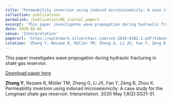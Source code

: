 ```yaml
---
title: "Permeability inversion using induced microseismicity: A case study for the Longmaxi shale gas reservoir"
collection: publications
permalink: /publication/BE_journal_paper1
excerpt: 'This paper investigates wave propogation during hydraulic fracturing in shale gas reservior.'
date: 2020-02-01
venue: 'Interpretation'
paperurl: 'https://watermark.silverchair.com/int-2019-0182.1.pdf?token=AQECAHi208BE49Ooan9kkhW_Ercy7Dm3ZL_9Cf3qfKAc485ysgAAA0gwggNEBgkqhkiG9w0BBwagggM1MIIDMQIBADCCAyoGCSqGSIb3DQEHATAeBglghkgBZQMEAS4wEQQM5OP-RMAFEvSTs5afAgEQgIIC-xWSbcwJkBSgQIjfr27daL92rdNrYuyFZkQ19I_19dOv_vbSF64FytLsJlN9Eb-f4B5WhXghOd1fpCvFzuqJXAQu7AYWFLXJaBVzFhB6bj2wiGvLRJxSez5AmdNqNv2hnT5YRDtlDe3l52FepHdmF68I1VzGhYrZUPzmCTCoe52xWvFOFuAHvV-9ELfX4Zlx-j9SvfudBS2wfKGF5EHCvN8vB7LQCadiYK7TjKNffWEipjThFqagAPc1vh_tiwF1_9FEh9YmFHuq8OMi-uj9fg3cBPc93VPsEGXaam14rJltnvg3dkGwKG8ROrYzemIxq4t7jKQIULVsr9d8UxuwI-T1-xeK8285Imafmt719k07ovgRxakfaAvNfWUYHPsuDeNV0peNeAAN3j_6ge-NMOIv3lazY30SCdhNT6jlRKB-AmNmlGojLVY3GwrKLX023d5Trpaq8bfaoDtzXs4MX6D-cQbNenFrucxzRn5YZxL_Adua-i-0rtXuTFRRAAfGJwyXzc0TubQpDwcbwiiSGL3BERx6r2d0qCU1rMJRo9_7rFWw37Kkk5BcL_UBCqTkFAloGdISzJQ4Ka3poHTl7xwH6wL6ThmdqjsndLVESC9Riuyxfl8mqvFJ0E7KCNKQvQqWV7PDNNGrtRS34TRPZxNlk-QLrVfC-uEonghQ_ha794F-j9FBYhJLXbVpe0OeVY9-Ef0qDqfLxwqdBUJap-jRjxpUSqMCAQU1s396es9YW8BFGESWsOnfW_RIvHUG_PI8LosNfbg1Exuw0OKgE1851XXHjVdNYU8E9h8YZkP8g2HOh5_Nt4huvGprjuGDg0rhao6ZJwMtchv3Do2exnaCfiKEIq-1ziiTYM-Xg3Fg66gpYxHu2SKOFCbMMEAyrpIUrJFyDXqPyoiCsgvtXckqcX2DDEgYt7eQn_nV6q53KLmFhpRPOvppjMHY-HPrC2MQvXk25xwVvDLmbTzMSf7y4jsRR_oPsPnslN7bk2OC6wrsM4DKCvmsOkM'
citation: 'Zhang Y, Rezaee R, Müller TM, Zheng G, Li JX, Fan Y, Zeng B, Zhou X. Permeability inversion using induced microseismicity: A case study for the Longmaxi shale gas reservoir. Interpretation. 2020 May 1;8(2):SG21-31.'
---
```

This paper investigates wave propogation during hydraulic fracturing in shale gas reservior.

[Download paper here](https://watermark.silverchair.com/int-2019-0182.1.pdf?token=AQECAHi208BE49Ooan9kkhW_Ercy7Dm3ZL_9Cf3qfKAc485ysgAAA0gwggNEBgkqhkiG9w0BBwagggM1MIIDMQIBADCCAyoGCSqGSIb3DQEHATAeBglghkgBZQMEAS4wEQQM5OP-RMAFEvSTs5afAgEQgIIC-xWSbcwJkBSgQIjfr27daL92rdNrYuyFZkQ19I_19dOv_vbSF64FytLsJlN9Eb-f4B5WhXghOd1fpCvFzuqJXAQu7AYWFLXJaBVzFhB6bj2wiGvLRJxSez5AmdNqNv2hnT5YRDtlDe3l52FepHdmF68I1VzGhYrZUPzmCTCoe52xWvFOFuAHvV-9ELfX4Zlx-j9SvfudBS2wfKGF5EHCvN8vB7LQCadiYK7TjKNffWEipjThFqagAPc1vh_tiwF1_9FEh9YmFHuq8OMi-uj9fg3cBPc93VPsEGXaam14rJltnvg3dkGwKG8ROrYzemIxq4t7jKQIULVsr9d8UxuwI-T1-xeK8285Imafmt719k07ovgRxakfaAvNfWUYHPsuDeNV0peNeAAN3j_6ge-NMOIv3lazY30SCdhNT6jlRKB-AmNmlGojLVY3GwrKLX023d5Trpaq8bfaoDtzXs4MX6D-cQbNenFrucxzRn5YZxL_Adua-i-0rtXuTFRRAAfGJwyXzc0TubQpDwcbwiiSGL3BERx6r2d0qCU1rMJRo9_7rFWw37Kkk5BcL_UBCqTkFAloGdISzJQ4Ka3poHTl7xwH6wL6ThmdqjsndLVESC9Riuyxfl8mqvFJ0E7KCNKQvQqWV7PDNNGrtRS34TRPZxNlk-QLrVfC-uEonghQ_ha794F-j9FBYhJLXbVpe0OeVY9-Ef0qDqfLxwqdBUJap-jRjxpUSqMCAQU1s396es9YW8BFGESWsOnfW_RIvHUG_PI8LosNfbg1Exuw0OKgE1851XXHjVdNYU8E9h8YZkP8g2HOh5_Nt4huvGprjuGDg0rhao6ZJwMtchv3Do2exnaCfiKEIq-1ziiTYM-Xg3Fg66gpYxHu2SKOFCbMMEAyrpIUrJFyDXqPyoiCsgvtXckqcX2DDEgYt7eQn_nV6q53KLmFhpRPOvppjMHY-HPrC2MQvXk25xwVvDLmbTzMSf7y4jsRR_oPsPnslN7bk2OC6wrsM4DKCvmsOkM)

**Zhang Y**, Rezaee R, Müller TM, Zheng G, Li JX, Fan Y, Zeng B, Zhou X. Permeability inversion using induced microseismicity: A case study for the Longmaxi shale gas reservoir. Interpretation. 2020 May 1;8(2):SG21-31.